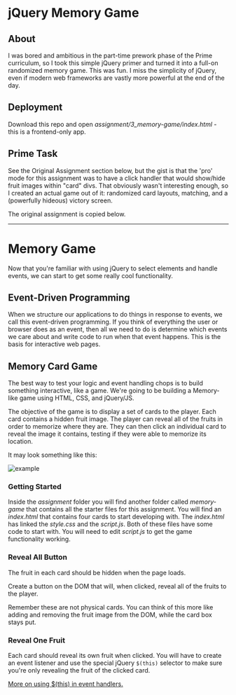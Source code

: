 # jQuery Memory Game

## About
I was bored and ambitious in the part-time prework phase of the Prime curriculum, so I took this simple jQuery primer and turned it into a full-on randomized memory game. This was fun. I miss the simplicity of jQuery, even if modern web frameworks are vastly more powerful at the end of the day.

## Deployment
Download this repo and open *assignment/3_memory-game/index.html* - this is a frontend-only app.

## Prime Task
See the Original Assignment section below, but the gist is that the 'pro' mode for this assignment was to have a click handler that would show/hide fruit images within "card" divs. That obviously wasn't interesting enough, so I created an actual game out of it: randomized card layouts, matching, and a (powerfully hideous) victory screen.

The original assignment is copied below.

---

# Memory Game

Now that you're familiar with using jQuery to select elements and handle events, we can start to get some really cool functionality.

## Event-Driven Programming

When we structure our applications to do things in response to events, we call this event-driven programming. If you think of everything the user or browser does as an event, then all we need to do is determine which events we care about and write code to run when that event happens. This is the basis for interactive web pages.

## Memory Card Game

The best way to test your logic and event handling chops is to build something interactive, like a game. We're going to be building a Memory-like game using HTML, CSS, and jQuery/JS.

The objective of the game is to display a set of cards to the player. Each card contains a hidden fruit image. The player can reveal all of the fruits in order to memorize where they are. They can then click an individual card to reveal the image it contains, testing if they were able to memorize its location.

It may look something like this:

![example](memory-game-example.png)

### Getting Started
Inside the *assignment* folder you will find another folder called *memory-game* that contains all the starter files for this assignment. You will find an *index.html* that contains four cards to start developing with. The *index.html* has linked the *style.css* and the *script.js*. Both of these files have some code to start with. You will need to edit *script.js* to get the game functionality working.

### Reveal All Button

The fruit in each card should be hidden when the page loads.

Create a button on the DOM that will, when clicked, reveal all of the fruits to the player.

Remember these are not physical cards. You can think of this more like adding and removing the fruit image from the DOM, while the card box stays put.

### Reveal One Fruit

Each card should reveal its own fruit when clicked. You will have to create an event listener and use the special jQuery `$(this)` selector to make sure you're only revealing the fruit of the clicked card.

[More on using $(this) in event handlers.](http://html-tuts.com/jquery-this-selector/)
